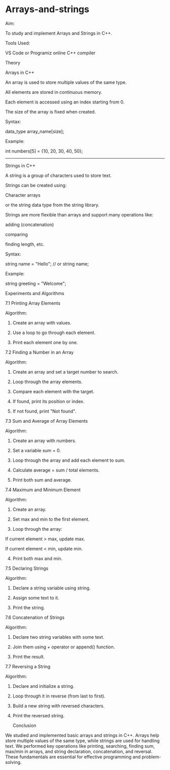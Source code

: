 # Arrays-and-strings

Aim:

To study and implement Arrays and Strings in C++.

Tools Used:

VS Code or Programiz online C++ compiler

Theory

Arrays in C++

An array is used to store multiple values of the same type.

All elements are stored in continuous memory.

Each element is accessed using an index starting from 0.

The size of the array is fixed when created.


Syntax:

data_type array_name[size];

Example:

int numbers[5] = {10, 20, 30, 40, 50};


---

Strings in C++

A string is a group of characters used to store text.

Strings can be created using:

Character arrays

or the string data type from the string library.


Strings are more flexible than arrays and support many operations like:

adding (concatenation)

comparing

finding length, etc.



Syntax:

string name = "Hello";
// or
string name;

Example:

string greeting = "Welcome";

 Experiments and Algorithms

7.1 Printing Array Elements

Algorithm:

1. Create an array with values.


2. Use a loop to go through each element.


3. Print each element one by one.

 7.2 Finding a Number in an Array

Algorithm:

1. Create an array and set a target number to search.


2. Loop through the array elements.


3. Compare each element with the target.


4. If found, print its position or index.


5. If not found, print "Not found".


7.3 Sum and Average of Array Elements

Algorithm:

1. Create an array with numbers.


2. Set a variable sum = 0.


3. Loop through the array and add each element to sum.


4. Calculate average = sum / total elements.


5. Print both sum and average.


7.4 Maximum and Minimum Element

Algorithm:

1. Create an array.


2. Set max and min to the first element.


3. Loop through the array:

If current element > max, update max.

If current element < min, update min.



4. Print both max and min.

 7.5 Declaring Strings

Algorithm:

1. Declare a string variable using string.


2. Assign some text to it.


3. Print the string.

7.6 Concatenation of Strings

Algorithm:

1. Declare two string variables with some text.


2. Join them using + operator or append() function.


3. Print the result.

 7.7 Reversing a String

Algorithm:

1. Declare and initialize a string.


2. Loop through it in reverse (from last to first).


3. Build a new string with reversed characters.


4. Print the reversed string.

   
   Conclusion
   
We studied and implemented basic arrays and strings in C++. Arrays help store multiple values of the same type, while strings are used for handling text. We performed key operations like printing, searching, finding sum, max/min in arrays, and string declaration, concatenation, and reversal. These fundamentals are essential for effective programming and problem-solving.






